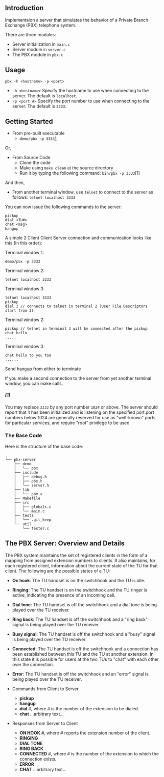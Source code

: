 ## Introduction

Implementaion a server that simulates the behavior
of a Private Branch Exchange (PBX) telephone system.

There are three modules:
  * Server initialization in `main.c`
  * Server module in `server.c`  
  * The PBX module in `pbx.c`

## Usage

`pbx -h <hostname> -p <port>`

* `-h <hostname>`
    Specify the hostname to use when connecting to the server.  The default is `localhost`.
* `-p <port #>`
    Specify the port number to use when connecting to the server.  The default is `3333`.

## Getting Started

  * From pre-built executable  
    * `demo/pbx -p 3333`[1](#[1])
  
  Or,

  * From Source Code
    * Clone the code
    * Make using `make clean` at the source directory
    * Run it by typing the following command: `bin/pbx -p 3333`[1]

  And then,

  * From another terminal window, use `telnet` to connect to the server as follows: `telnet localhost 3333`

You can now issue the following commands to the server:

```
pickup
dial <TU#>
chat <msg>
hangup
```

A simple 2 Client Client Server connection and communication looks like this (In this order):

Terminal window 1:
```
demo/pbx -p 3333
```
Terminal window 2:
```
telnet localhost 3333
```
Terminal window 3:
```
telnet localhost 3333
pickup
dial 3 // connects to telnet in terminal 2 (User File Descriptors start from 3)
```
Terminal window 2:
```
pickup // telnet in terminal 3 will be connected after the pickup
chat hello
.....
```
Terminal window 3:
```
chat hello to you too
......
```
Send hangup from either to terminate

If you make a second connection to the server from yet another terminal window,
you can make calls.

##### [1] 
You may replace `3333` by any port number `1024` or above. The server should report that it has been initialized and is listening on the specified port.port numbers below 1024 are generally reserved for use as "well-known" ports for particular services, and require "root" privilege to be used

### The Base Code

Here is the structure of the base code:

```
.
└── pbx-server
    ├── demo
    │   └── pbx
    ├── include
    │   ├── debug.h
    │   ├── pbx.h
    │   └── server.h
    ├── lib
    │   └── pbx.a
    ├── Makefile
    ├── src
    │   ├── globals.c
    │   └── main.c
    ├── tests
    │   └── .git_keep
    └── util
        └── tester.c
```


## The PBX Server: Overview and Details

The PBX system maintains the set of registered clients in the form of a mapping
from assigned extension numbers to clients.
It also maintains, for each registered client, information about the current
state of the TU for that client.  The following are the possible states of a TU:

  * **On hook**: The TU handset is on the switchhook and the TU is idle.
  * **Ringing**: The TU handset is on the switchhook and the TU ringer is
active, indicating the presence of an incoming call.
  * **Dial tone**:  The TU handset is off the switchhook and a dial tone is
being played over the TU receiver.
  * **Ring back**:  The TU handset is off the switchhook and a "ring back"
signal is being played over the TU receiver.
  * **Busy signal**:  The TU handset is off the switchhook and a "busy"
signal is being played over the TU receiver.
  * **Connected**:  The TU handset is off the switchhook and a connection has been
established between this TU and the TU at another extension.  In this state
it is possible for users at the two TUs to "chat" with each other over the
connection.
  * **Error**:  The TU handset is off the switchhook and an "error" signal
is being played over the TU receiver.

  * Commands from Client to Server
    * **pickup**
    * **hangup**
    * **dial** #, where # is the number of the extension to be dialed.
    *  **chat** ...arbitrary text...

  * Responses from Server to Client
    * **ON HOOK** #, where # reports the extension number of the client.
    * **RINGING**
    * **DIAL TONE**
    * **RING BACK**
    * **CONNECTED** #, where # is the number of the extension to which the
      connection exists.
    * **ERROR**
    * **CHAT** ...arbitrary text...